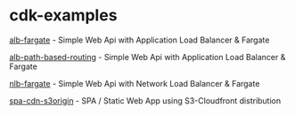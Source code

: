 # cdk-examples

[alb-fargate](./alb-fargate#readme) - Simple Web Api with Application Load Balancer & Fargate 

[alb-path-based-routing](./alb-path-based-routing#readme) - Simple Web Api with Application Load Balancer & Fargate 

[nlb-fargate](./nlb-fargate#readme) - Simple Web Api with Network Load Balancer & Fargate

[spa-cdn-s3origin](./spa-cdn-s3origin#readme) - SPA / Static Web App using S3-Cloudfront distribution 



